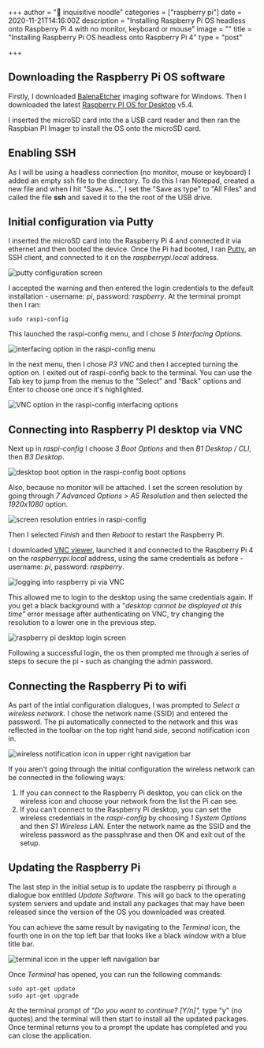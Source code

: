 +++
author = "🍜 inquisitive noodle"
categories = ["raspberry pi"]
date = 2020-11-21T14:16:00Z
description = "Installing Raspberry Pi OS headless onto Raspberry Pi 4 with no monitor, keyboard or mouse"
image = ""
title = "Installing Raspberry Pi OS headless onto Raspberry Pi 4"
type = "post"

+++
## Downloading the Raspberry Pi OS software

Firstly, I downloaded [BalenaEtcher](https://www.balena.io/etcher/) imaging software for Windows. Then I downloaded the latest [Raspberry PI OS for Desktop](https://www.raspberrypi.org/software/operating-systems/) v5.4.

I inserted the microSD card into the a USB card reader and then ran the Raspbian PI Imager to install the OS onto the microSD card.

## Enabling SSH

As I will be using a headless connection (no monitor, mouse or keyboard) I added an empty ssh file to the directory. To do this I ran Notepad, created a new file and when I hit "Save As...", I set the "Save as type" to "All Files" and called the file **ssh** and saved it to the the root of the USB drive.

## Initial configuration via Putty

I inserted the microSD card into the Raspberry Pi 4 and connected it via ethernet and then booted the device. Once the Pi had booted, I ran [Putty](https://www.chiark.greenend.org.uk/\~sgtatham/putty/), an SSH client, and connected to it on the _raspberrypi.local_ address.

![putty configuration screen](/images/putty-login.PNG "putty configuration screen")

I accepted the warning and then entered the login credentials to the default installation - username: _pi_, password: _raspberry_. At the terminal prompt then I ran:

    sudo raspi-config

This launched the raspi-config menu, and I chose _5 Interfacing Options_.

![interfacing option in the raspi-config menu](/images/interfacing-option.PNG "interfacing option in the raspi-config menu")

In the next menu, then I chose _P3 VNC_ and then I accepted turning the option on. I exited out of raspi-config back to the terminal. You can use the Tab key to jump from the menus to the "Select" and "Back" options and Enter to choose one once it's highlighted.

![VNC option in the raspi-config interfacing options](/images/vnc-option.PNG "VNC option in the raspi-config interfacing options")

## Connecting into Raspberry PI desktop via VNC

Next up in _raspi-config_ I choose _3 Boot Options_ and then _B1 Desktop / CLI_, then _B3 Desktop_.

![desktop boot option in the raspi-config boot options](/images/desktop-boot-option.PNG "desktop boot option in the raspi-config boot options")

Also, because no monitor will be attached. I set the screen resolution by going through _7 Advanced Options > A5 Resolution_ and then selected the _1920x1080_ option.

![screen resolution entries in raspi-config](/images/screen-resolution-option.PNG "screen resolution entries in raspi-config")

Then I selected _Finish_ and then _Reboot_ to restart the Raspberry Pi.

I downloaded [VNC viewer](https://www.realvnc.com/en/connect/download/viewer/), launched it and connected to the Raspberry Pi 4 on the _raspberrypi.local_ address, using the same credentials as before - username: _pi_, password: _raspberry_.

![logging into raspberry pi via VNC](/images/vnc-login.PNG "logging into raspberry pi via VNC")

This allowed me to login to the desktop using the same credentials again. If you get a black background with a "_desktop cannot be displayed at this time"_ error message after authenticating on VNC, try changing the resolution to a lower one in the previous step.

![raspberry pi desktop login screen](/images/desktop-login.png "raspberry pi desktop login screen")

Following a successful login, the os then prompted me through a series of steps to secure the pi - such as changing the admin password.

## Connecting the Raspberry Pi to wifi

As part of the intial configuration dialogues, I was prompted to _Select a wireless network._ I chose the network name (SSID) and entered the password. The pi automatically connected to the network and this was reflected in the toolbar on the top right hand side, second notification icon in.

![wireless notification icon in upper right navigation bar](/images/wireless-icon.PNG "wireless notification icon in upper right navigation bar")

If you aren't going through the initial configuration the wireless network can be connected in the following ways:

1. If you can connect to the Raspberry Pi desktop, you can click on the wireless icon and choose your network from the list the Pi can see.
2. If you can't connect to the Raspberry Pi desktop, you can set the wireless credentials in the _raspi-config_ by choosing _1 System Options_ and then _S1 Wireless LAN._ Enter the network name as the SSID and the wireless password as the passphrase and then OK and exit out of the setup.

## Updating the Raspberry Pi

The last step in the initial setup is to update the raspberry pi through a dialogue box entitled _Update Software_. This will go back to the operating system servers and update and install any packages that may have been released since the version of the OS you downloaded was created.

You can achieve the same result by navigating to the _Terminal_ icon, the fourth one in on the top left bar that looks like a black window with a blue title bar.

![terminal icon in the upper left navigation bar](/images/terminal-icon.PNG "terminal icon in the upper left navigation bar")

Once _Terminal_ has opened, you can run the following commands:

    sudo apt-get update
    sudo apt-get upgrade

At the terminal prompt of "_Do you want to continue? \[Y/n\]",_ type "y" (no quotes) and the terminal will then start to install all the updated packages. Once terminal returns you to a prompt the update has completed and you can close the application.